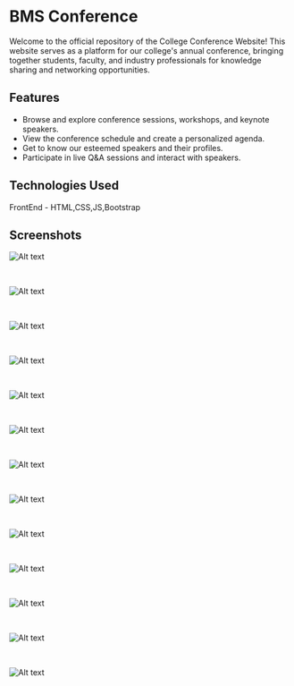
# BMS Conference

Welcome to the official repository of the College Conference Website! This website serves as a platform for our college's annual conference, bringing together students, faculty, and industry professionals for knowledge sharing and networking opportunities.

## Features
- Browse and explore conference sessions, workshops, and keynote speakers.
- View the conference schedule and create a personalized agenda.
- Get to know our esteemed speakers and their profiles.
- Participate in live Q&A sessions and interact with speakers.



## Technologies Used

FrontEnd - HTML,CSS,JS,Bootstrap




## Screenshots

![Alt text](./ss/ss1.png?raw=true "Optional Title")

<br>

![Alt text](./ss/ss2.png?raw=true "Optional Title")

<br>

![Alt text](./ss/ss3.png?raw=true "Optional Title")

<br>

![Alt text](./ss/ss4.png?raw=true "Optional Title")

<br>

![Alt text](./ss/ss5.png?raw=true "Optional Title")

<br>

![Alt text](./ss/ss6.png?raw=true "Optional Title")

<br>

![Alt text](./ss/ss7.png?raw=true "Optional Title")

<br>

![Alt text](./ss/ss8.png?raw=true "Optional Title")

<br>

![Alt text](./ss/ss9.png?raw=true "Optional Title")

<br>

![Alt text](./ss/ss10.png?raw=true "Optional Title")

<br>

![Alt text](./ss/ss11.png?raw=true "Optional Title")

<br>

![Alt text](./ss/ss12.png?raw=true "Optional Title")

<br>

![Alt text](./ss/ss13.png?raw=true "Optional Title")

